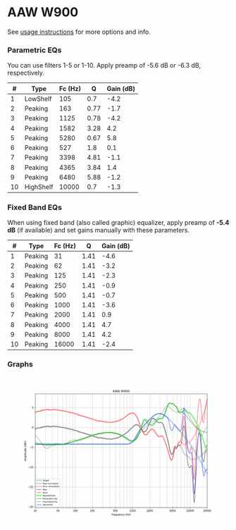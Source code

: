 # AAW W900
See [usage instructions](https://github.com/jaakkopasanen/AutoEq#usage) for more options and info.

### Parametric EQs
You can use filters 1-5 or 1-10. Apply preamp of -5.6 dB or -6.3 dB, respectively.

|   # | Type      |   Fc (Hz) |    Q |   Gain (dB) |
|-----|-----------|-----------|------|-------------|
|   1 | LowShelf  |       105 | 0.7  |        -4.2 |
|   2 | Peaking   |       163 | 0.77 |        -1.7 |
|   3 | Peaking   |      1125 | 0.78 |        -4.2 |
|   4 | Peaking   |      1582 | 3.28 |         4.2 |
|   5 | Peaking   |      5280 | 0.67 |         5.8 |
|   6 | Peaking   |       527 | 1.8  |         0.1 |
|   7 | Peaking   |      3398 | 4.81 |        -1.1 |
|   8 | Peaking   |      4365 | 3.84 |         1.4 |
|   9 | Peaking   |      6480 | 5.88 |        -1.2 |
|  10 | HighShelf |     10000 | 0.7  |        -1.3 |

### Fixed Band EQs
When using fixed band (also called graphic) equalizer, apply preamp of **-5.4 dB** (if available) and set gains manually with these parameters.

|   # | Type    |   Fc (Hz) |    Q |   Gain (dB) |
|-----|---------|-----------|------|-------------|
|   1 | Peaking |        31 | 1.41 |        -4.6 |
|   2 | Peaking |        62 | 1.41 |        -3.2 |
|   3 | Peaking |       125 | 1.41 |        -2.3 |
|   4 | Peaking |       250 | 1.41 |        -0.9 |
|   5 | Peaking |       500 | 1.41 |        -0.7 |
|   6 | Peaking |      1000 | 1.41 |        -3.6 |
|   7 | Peaking |      2000 | 1.41 |         0.9 |
|   8 | Peaking |      4000 | 1.41 |         4.7 |
|   9 | Peaking |      8000 | 1.41 |         4.2 |
|  10 | Peaking |     16000 | 1.41 |        -2.4 |

### Graphs
![](./AAW%20W900.png)
